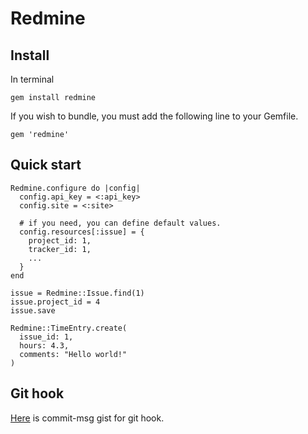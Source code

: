 # Redmine

## Install

In terminal

```
gem install redmine

```

If you wish to bundle, you must add the following line to your Gemfile.

```
gem 'redmine'

```

## Quick start
```
Redmine.configure do |config|
  config.api_key = <:api_key>
  config.site = <:site>

  # if you need, you can define default values.
  config.resources[:issue] = {
    project_id: 1,
    tracker_id: 1,
    ...
  }
end

issue = Redmine::Issue.find(1)
issue.project_id = 4
issue.save

Redmine::TimeEntry.create(
  issue_id: 1,
  hours: 4.3,
  comments: "Hello world!"
)

```

## Git hook

[Here](https://gist.github.com/topray/526dd9d131bb6f3e3281) is commit-msg gist for git hook.